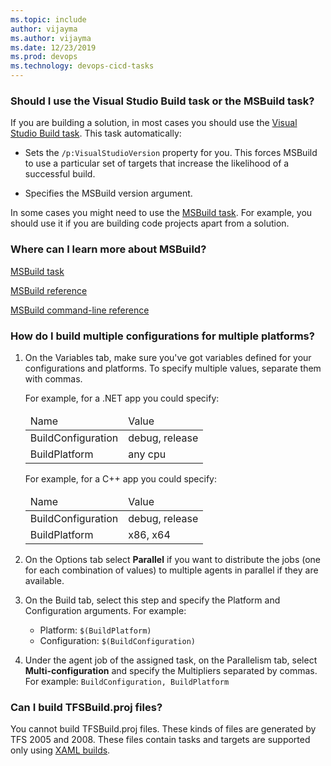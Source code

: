 ```yaml
---
ms.topic: include
author: vijayma
ms.author: vijayma
ms.date: 12/23/2019
ms.prod: devops
ms.technology: devops-cicd-tasks
---
```


### Should I use the Visual Studio Build task or the MSBuild task?

If you are building a solution, in most cases you should use the [Visual Studio Build task](../build/visual-studio-build.md). This task automatically:

* Sets the ```/p:VisualStudioVersion``` property for you. This forces MSBuild to use a particular set of targets that increase the likelihood of a successful build.

* Specifies the MSBuild version argument.

In some cases you might need to use the [MSBuild task](../build/msbuild.md). For example, you should use it if you are building code projects apart from a solution.

### Where can I learn more about MSBuild?

[MSBuild task](../build/msbuild.md)

[MSBuild reference](/visualstudio/msbuild/msbuild)

[MSBuild command-line reference](/visualstudio/msbuild/msbuild-command-line-reference)

<a name="multiconfiguration"></a>
### How do I build multiple configurations for multiple platforms?

<ol>
<li><p>
On the Variables tab, make sure you&#39;ve got variables defined for your configurations and platforms. To specify multiple values, separate them with commas.
</p>
<p>For example, for a .NET app you could specify:</p>
<table>
<thead>
<tr>
<td>Name</td>
<td>Value</td>
</tr>
</thead>
<tr>
<td>BuildConfiguration</td>
<td>debug, release</td>
</tr>
<tr>
<td>BuildPlatform</td>
<td>any cpu</td>
</tr>
</table>

<p>For example, for a C++ app you could specify:</p>
<table>
<thead>
<tr>
<td>Name</td>
<td>Value</td>
</tr>
</thead>
<tr>
<td>BuildConfiguration</td>
<td>debug, release</td>
</tr>
<tr>
<td>BuildPlatform</td>
<td>x86, x64</td>
</tr>
</table>
</li>
<li><p>On the Options tab select <strong>Parallel</strong> if you want to distribute the jobs (one for each combination of values) to multiple agents in parallel if they are available.</p>
</li>
<li><p>On the Build tab, select this step and specify the Platform and Configuration arguments. For example:</p>
<ul>
<li>Platform: <code>$(BuildPlatform)</code></li>
<li>Configuration: <code>$(BuildConfiguration)</code></li>
</ul>
</li>
<li><p>Under the agent job of the assigned task, on the Parallelism tab, select <strong>Multi-configuration</strong> and specify the Multipliers separated by commas. For example: <code>BuildConfiguration, BuildPlatform</code></p>
</li>
</ol>

### Can I build TFSBuild.proj files?

You cannot build TFSBuild.proj files. These kinds of files are generated by TFS 2005 and 2008.  These files contain tasks and targets are supported only using [XAML builds](/previous-versions/visualstudio/visual-studio-2013/ms181709(v=vs.120)).